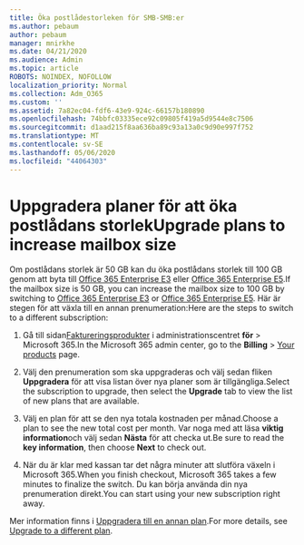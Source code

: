 ```yaml
---
title: Öka postlådestorleken för SMB-SMB:er
ms.author: pebaum
author: pebaum
manager: mnirkhe
ms.date: 04/21/2020
ms.audience: Admin
ms.topic: article
ROBOTS: NOINDEX, NOFOLLOW
localization_priority: Normal
ms.collection: Adm_O365
ms.custom: ''
ms.assetid: 7a82ec04-fdf6-43e9-924c-66157b180890
ms.openlocfilehash: 74bbfc03335ece92c09805f419a5d9544e8c7506
ms.sourcegitcommit: d1aad215f8aa636ba89c93a13a0c9d90e997f752
ms.translationtype: MT
ms.contentlocale: sv-SE
ms.lasthandoff: 05/06/2020
ms.locfileid: "44064303"
---
```

# <a name="upgrade-plans-to-increase-mailbox-size"></a><span data-ttu-id="45a5f-102">Uppgradera planer för att öka postlådans storlek</span><span class="sxs-lookup"><span data-stu-id="45a5f-102">Upgrade plans to increase mailbox size</span></span>

<span data-ttu-id="45a5f-103">Om postlådans storlek är 50 GB kan du öka postlådans storlek till 100 GB genom att byta till [Office 365 Enterprise E3](https://products.office.com/business/office-365-enterprise-e3-business-software) eller [Office 365 Enterprise E5](https://products.office.com/business/office-365-enterprise-e5-business-software).</span><span class="sxs-lookup"><span data-stu-id="45a5f-103">If the mailbox size is 50 GB, you can increase the mailbox size to 100 GB by switching to [Office 365 Enterprise E3](https://products.office.com/business/office-365-enterprise-e3-business-software) or [Office 365 Enterprise E5](https://products.office.com/business/office-365-enterprise-e5-business-software).</span></span> <span data-ttu-id="45a5f-104">Här är stegen för att växla till en annan prenumeration:</span><span class="sxs-lookup"><span data-stu-id="45a5f-104">Here are the steps to switch to a different subscription:</span></span>
  
1. <span data-ttu-id="45a5f-105">Gå till sidan[Faktureringsprodukter](https://go.microsoft.com/fwlink/p/?linkid=842054) i administrationscentret **för** > Microsoft 365.</span><span class="sxs-lookup"><span data-stu-id="45a5f-105">In the Microsoft 365 admin center, go to the **Billing** > [Your products](https://go.microsoft.com/fwlink/p/?linkid=842054) page.</span></span>

2. <span data-ttu-id="45a5f-106">Välj den prenumeration som ska uppgraderas och välj sedan fliken **Uppgradera** för att visa listan över nya planer som är tillgängliga.</span><span class="sxs-lookup"><span data-stu-id="45a5f-106">Select the subscription to upgrade, then select the **Upgrade** tab to view the list of new plans that are available.</span></span>

3. <span data-ttu-id="45a5f-107">Välj en plan för att se den nya totala kostnaden per månad.</span><span class="sxs-lookup"><span data-stu-id="45a5f-107">Choose a plan to see the new total cost per month.</span></span> <span data-ttu-id="45a5f-108">Var noga med att läsa **viktig information**och välj sedan **Nästa** för att checka ut.</span><span class="sxs-lookup"><span data-stu-id="45a5f-108">Be sure to read the **key information**, then choose **Next** to check out.</span></span>

4. <span data-ttu-id="45a5f-109">När du är klar med kassan tar det några minuter att slutföra växeln i Microsoft 365.</span><span class="sxs-lookup"><span data-stu-id="45a5f-109">When you finish checkout, Microsoft 365 takes a few minutes to finalize the switch.</span></span> <span data-ttu-id="45a5f-110">Du kan börja använda din nya prenumeration direkt.</span><span class="sxs-lookup"><span data-stu-id="45a5f-110">You can start using your new subscription right away.</span></span>

<span data-ttu-id="45a5f-111">Mer information finns i [Uppgradera till en annan plan](https://docs.microsoft.com/microsoft-365/commerce/subscriptions/upgrade-to-different-plan).</span><span class="sxs-lookup"><span data-stu-id="45a5f-111">For more details, see [Upgrade to a different plan](https://docs.microsoft.com/microsoft-365/commerce/subscriptions/upgrade-to-different-plan).</span></span>